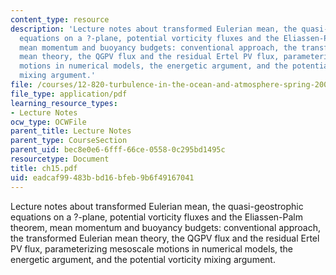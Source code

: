 ```yaml
---
content_type: resource
description: 'Lecture notes about transformed Eulerian mean, the quasi-geostrophic
  equations on a ?-plane, potential vorticity fluxes and the Eliassen-Palm theorem,
  mean momentum and buoyancy budgets: conventional approach, the transformed Eulerian
  mean theory, the QGPV flux and the residual Ertel PV flux, parameterizing mesoscale
  motions in numerical models, the energetic argument, and the potential vorticity
  mixing argument.'
file: /courses/12-820-turbulence-in-the-ocean-and-atmosphere-spring-2006/eadcaf99483bbd16bfeb9b6f49167041_ch15.pdf
file_type: application/pdf
learning_resource_types:
- Lecture Notes
ocw_type: OCWFile
parent_title: Lecture Notes
parent_type: CourseSection
parent_uid: bec8e0e6-6fff-66ce-0558-0c295bd1495c
resourcetype: Document
title: ch15.pdf
uid: eadcaf99-483b-bd16-bfeb-9b6f49167041
---
```

Lecture notes about transformed Eulerian mean, the quasi-geostrophic equations on a ?-plane, potential vorticity fluxes and the Eliassen-Palm theorem, mean momentum and buoyancy budgets: conventional approach, the transformed Eulerian mean theory, the QGPV flux and the residual Ertel PV flux, parameterizing mesoscale motions in numerical models, the energetic argument, and the potential vorticity mixing argument.

